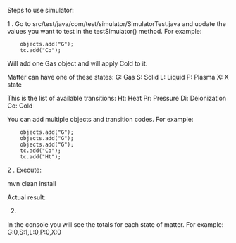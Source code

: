 Steps to use simulator:

1 . Go to src/test/java/com/test/simulator/SimulatorTest.java and update the values you want to test in the testSimulator() method. For example:

        objects.add("G");
        tc.add("Co");
Will add one Gas object and will apply Cold to it.

Matter can have one of these states:
G: Gas
S: Solid
L: Liquid
P: Plasma
X: X state

This is the list of available transitions:
Ht: Heat
Pr: Pressure
Di: Deionization
Co: Cold

You can add multiple objects and transition codes. For example:

        objects.add("G");
        objects.add("G");
        objects.add("G");
        tc.add("Co");
        tc.add("Ht");
2 . Execute:

mvn clean install

Actual result:

2. 
In the console you will see the totals for each state of matter. For example:
G:0,S:1,L:0,P:0,X:0   
